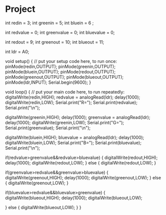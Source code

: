 # Project
int redin = 3;
int greenin = 5;
int bluein = 6                                                                                 ;

int redvalue = 0;
int greenvalue = 0;
int bluevalue = 0;

int redout = 9;
int greenout = 10;
int blueout = 11;

int ldr = A0;






void setup() {
  // put your setup code here, to run once:
  pinMode(redin,OUTPUT);
  pinMode(greenin,OUTPUT);
  pinMode(bluein,OUTPUT);
  pinMode(redout,OUTPUT);
  pinMode(greenout,OUTPUT);
  pinMode(blueout,OUTPUT);
  pinMode(ldr,INPUT);
  Serial.begin(9600);
}
  
  void loop() {
  // put your main code here, to run repeatedly:
  digitalWrite(redin,HIGH);
  redvalue = analogRead(ldr);
  delay(1000);
  digitalWrite(redin,LOW);
  Serial.print("R=");
  Serial.print(redvalue);
  Serial.print("\n");

   digitalWrite(greenin,HIGH);
   delay(1000);
  greenvalue = analogRead(ldr);
  delay(1000);
  digitalWrite(greenin,LOW);
  Serial.print("G=");
  Serial.print(greenvalue);
  Serial.print("\n");

   digitalWrite(bluein,HIGH);
  bluevalue = analogRead(ldr);
  delay(1000);
  digitalWrite(bluein,LOW);
  Serial.print("B=");
  Serial.print(bluevalue);
  Serial.print("\n");


  if(redvalue>greenvalue&&redvalue>bluevalue)
  {
    digitalWrite(redout,HIGH);
    delay(1000);
    digitalWrite(redout,LOW);
  }
  else
  {
   digitalWrite(redout,LOW); 
  }
  
  if(greenvalue>redvalue&&greenvalue>bluevalue)
  {
    digitalWrite(greenout,HIGH);
    delay(1000);
    digitalWrite(greenout,LOW);
  }
  else
  {
   digitalWrite(greenout,LOW); 
  }

  if(bluevalue>redvalue&&bluevalue>greenvalue)
  {
    digitalWrite(blueout,HIGH);
    delay(1000);
    digitalWrite(blueout,LOW);
    
  }
  else
  {
   digitalWrite(blueout,LOW); 
  }
}
  
  
  

  
  
  


